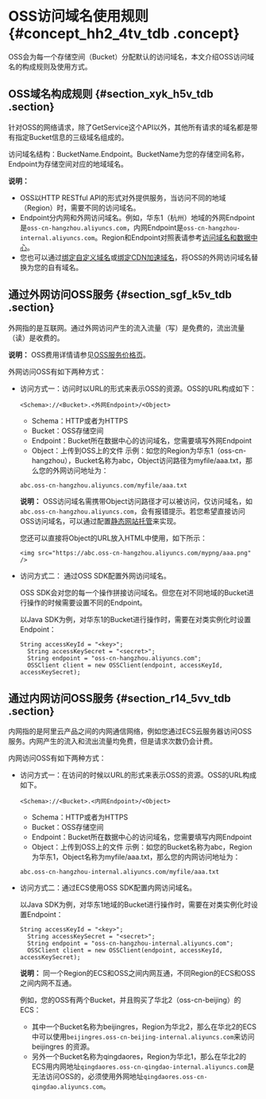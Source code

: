 # OSS访问域名使用规则 {#concept_hh2_4tv_tdb .concept}

OSS会为每一个存储空间（Bucket）分配默认的访问域名，本文介绍OSS访问域名的构成规则及使用方式。

## OSS域名构成规则 {#section_xyk_h5v_tdb .section}

针对OSS的网络请求，除了GetService这个API以外，其他所有请求的域名都是带有指定Bucket信息的三级域名组成的。

访问域名结构：BucketName.Endpoint。BucketName为您的存储空间名称，Endpoint为存储空间对应的地域域名。

**说明：** 

-   OSS以HTTP RESTful API的形式对外提供服务，当访问不同的地域（Region）时，需要不同的访问域名。
-   Endpoint分内网和外网访问域名。例如，华东1（杭州）地域的外网Endpoint是`oss-cn-hangzhou.aliyuncs.com`，内网Endpoint是`oss-cn-hangzhou-internal.aliyuncs.com`。Region和Endpoint对照表请参考[访问域名和数据中心](intl.zh-CN/开发指南/访问域名（Endpoint）/访问域名和数据中心.md#)。
-   您也可以通过[绑定自定义域名](../../../../../intl.zh-CN/控制台用户指南/管理存储空间/管理域名/绑定自定义域名.md#)或[绑定CDN加速域名](../../../../../intl.zh-CN/控制台用户指南/管理存储空间/管理域名/绑定CDN加速域名.md#)，将OSS的外网访问域名替换为您的自有域名。

## 通过外网访问OSS服务 {#section_sgf_k5v_tdb .section}

外网指的是互联网。通过外网访问产生的流入流量（写）是免费的，流出流量（读）是收费的。

**说明：** OSS费用详情请参见[OSS服务价格页](https://www.alibabacloud.com/product/oss#pricing)。

外网访问OSS有如下两种方式：

-   访问方式一：访问时以URL的形式来表示OSS的资源。OSS的URL构成如下：

    ```
    <Schema>://<Bucket>.<外网Endpoint>/<Object> 
    ```

    -   Schema：HTTP或者为HTTPS
    -   Bucket：OSS存储空间
    -   Endpoint：Bucket所在数据中心的访问域名，您需要填写外网Endpoint
    -   Object：上传到OSS上的文件
    示例：如您的Region为华东1（oss-cn-hangzhou），Bucket名称为abc，Object访问路径为myfile/aaa.txt，那么您的外网访问地址为：

    ```
    abc.oss-cn-hangzhou.aliyuncs.com/myfile/aaa.txt
    ```

    **说明：** OSS访问域名需携带Object访问路径才可以被访问，仅访问域名，如`abc.oss-cn-hangzhou.aliyuncs.com`，会有报错提示。若您希望直接访问OSS访问域名，可以通过配置[静态网站托管](../../../../../intl.zh-CN/最佳实践/存储空间管理/静态网站托管.md#)来实现。

    您还可以直接将Object的URL放入HTML中使用，如下所示：

    ```
    <img src="https://abc.oss-cn-hangzhou.aliyuncs.com/mypng/aaa.png" />
    ```

-   访问方式二： 通过OSS SDK配置外网访问域名。

    OSS SDK会对您的每一个操作拼接访问域名。但您在对不同地域的Bucket进行操作的时候需要设置不同的Endpoint。

    以Java SDK为例，对华东1的Bucket进行操作时，需要在对类实例化时设置Endpoint：

    ```
    String accessKeyId = "<key>";
      String accessKeySecret = "<secret>";
      String endpoint = "oss-cn-hangzhou.aliyuncs.com";
      OSSClient client = new OSSClient(endpoint, accessKeyId, accessKeySecret);
    ```


## 通过内网访问OSS服务 {#section_r14_5vv_tdb .section}

内网指的是阿里云产品之间的内网通信网络，例如您通过ECS云服务器访问OSS服务。内网产生的流入和流出流量均免费，但是请求次数仍会计费。

内网访问OSS有如下两种方式：

-   访问方式一：在访问的时候以URL的形式来表示OSS的资源。OSS的URL构成如下。

    ```
    <Schema>://<Bucket>.<内网Endpoint>/<Object> 
    ```

    -   Schema：HTTP或者为HTTPS
    -   Bucket：OSS存储空间
    -   Endpoint：Bucket所在数据中心的访问域名，您需要填写内网Endpoint
    -   Object：上传到OSS上的文件
    示例：如您的Bucket名称为abc，Region为华东1，Object名称为myfile/aaa.txt，那么您的内网访问地址为：

    ```
    abc.oss-cn-hangzhou-internal.aliyuncs.com/myfile/aaa.txt
    ```

-   访问方式二：通过ECS使用OSS SDK配置内网访问域名。

    以Java SDK为例，对华东1地域的Bucket进行操作时，需要在对类实例化时设置Endpoint：

    ```
    String accessKeyId = "<key>";
      String accessKeySecret = "<secret>";
      String endpoint = "oss-cn-hangzhou-internal.aliyuncs.com";
      OSSClient client = new OSSClient(endpoint, accessKeyId, accessKeySecret);
    ```

    **说明：** 同一个Region的ECS和OSS之间内网互通，不同Region的ECS和OSS之间内网不互通。

    例如，您的OSS有两个Bucket，并且购买了华北2（oss-cn-beijing）的ECS：

    -   其中一个Bucket名称为beijingres，Region为华北2，那么在华北2的ECS中可以使用`beijingres.oss-cn-beijing-internal.aliyuncs.com`来访问 beijingres 的资源。
    -   另外一个Bucket名称为qingdaores，Region为华北1，那么在华北2的ECS用内网地址`qingdaores.oss-cn-qingdao-internal.aliyuncs.com`是无法访问OSS的，必须使用外网地址`qingdaores.oss-cn-qingdao.aliyuncs.com`。

